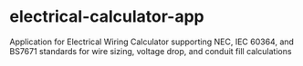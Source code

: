# electrical-calculator-app
Application for Electrical Wiring Calculator supporting NEC, IEC 60364, and BS7671 standards for wire sizing, voltage drop, and conduit fill calculations
